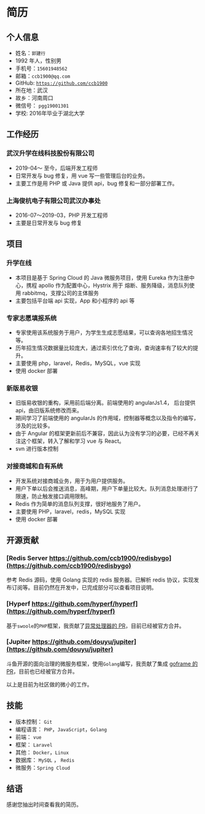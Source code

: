 # 简历

## 个人信息

- 姓名：`郭建行`
- 1992 年人，性别男
- 手机号：`15601948562`
- 邮箱：`ccb1900@qq.com`
- GitHub: [`https://github.com/ccb1900`](https://github.com/ccb1900)
- 所在地：武汉
- 故乡：河南周口
- 微信号： `pgg19001301`
- 学校: 2016年毕业于湖北大学

## 工作经历

### 武汉升学在线科技股份有限公司

- 2019-04～ 至今，后端开发工程师
- 日常开发与 bug 修复，用 vue 写一些管理后台的业务。
- 主要工作是用 PHP 或 Java 提供 api，bug 修复和一部分部署工作。

### 上海俊杭电子有限公司武汉办事处

- 2016-07～2019-03，PHP 开发工程师
- 主要是日常开发与 bug 修复

## 项目

### 升学在线

- 本项目是基于 Spring Cloud 的 Java 微服务项目，使用 Eureka 作为注册中心，携程 apollo 作为配置中心，Hystrix 用于
熔断、服务降级，消息队列使用 rabbitmq，支撑公司的主体服务
- 主要包括平台端 api 实现，App 和小程序的 api 等

### 专家志愿填报系统

- 专家使用该系统服务于用户，为学生生成志愿结果，可以查询各地招生情况等。
- 历年招生情况数据量比较庞大，通过索引优化了查询，查询速率有了较大的提升。
- 主要使用 php，laravel，Redis，MySQL，vue 实现
- 使用 docker 部署

### 新版易收银 

- 旧版易收银的重构，采用前后端分离。前端使用的 angularJs1.4， 后台提供 api，由旧版系统修改而来。
- 期间学习了前端使用的 angularJs 的作用域，控制器等概念以及指令的编写，涉及的比较多。
- 由于 Angular 的框架更新前后不兼容，因此认为没有学习的必要，已经不再关注这个框架，转入了解和学习 vue 与 React。
- svn 进行版本控制

### 对接商城和自有系统

- 开发系统对接商城业务，用于为用户提供服务。
- 用户下单以后会推送消息，高峰期，用户下单量比较大。队列消息处理进行了限速，防止触发接口调用限制。
- Redis 作为简单的消息队列支撑，很好地服务了用户。
- 主要使用 PHP，laravel，redis，MySQL 实现
- 使用 docker 部署

## 开源贡献

### [Redis Server https://github.com/ccb1900/redisbygo](https://github.com/ccb1900/redisbygo)

参考 Redis 源码，使用 Golang 实现的 redis 服务器。已解析 redis 协议，实现发布订阅等。目前仍然在开发中，已完成部分可以查看项目说明。

### [Hyperf https://github.com/hyperf/hyperf](https://github.com/hyperf/hyperf)

基于`swoole`的`PHP`框架，我贡献了[异常处理器的 PR](https://github.com/hyperf/hyperf/pull/1245)，目前已经被官方合并。

### [Jupiter https://github.com/douyu/jupiter](https://github.com/douyu/jupiter)

斗鱼开源的面向治理的微服务框架，使用`Golang`编写，我贡献了集成 [goframe 的 PR](https://github.com/douyu/jupiter/pull/135)，目前也已经被官方合并。

以上是目前为社区做的微小的工作。

## 技能

- 版本控制： `Git`
- 编程语言： `PHP`，`JavaScript`，`Golang`
- 前端： `vue`
- 框架： `Laravel`
- 其他： `Docker`，`Linux`
- 数据库： `MySQL` ， `Redis`
- 微服务：`Spring Cloud`

## 结语

感谢您抽出时间查看我的简历。